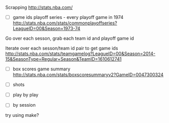 Scrapping http://stats.nba.com/

- [ ] game ids
playoff series - every playoff game in 1974
http://stats.nba.com/stats/commonplayoffseries?LeagueID=00&Season=1973-74

Go over each sesson, grab each team id and playoff game id

Iterate over each sesson/team id pair to get game ids
http://stats.nba.com/stats/teamgamelog?LeagueID=00&Season=2014-15&SeasonType=Regular+Season&TeamID=1610612741



- [ ] box scores
game summary
http://stats.nba.com/stats/boxscoresummaryv2?GameID=0047300324



- [ ] shots

- [ ] play by play

- [ ] by session 

try using make?